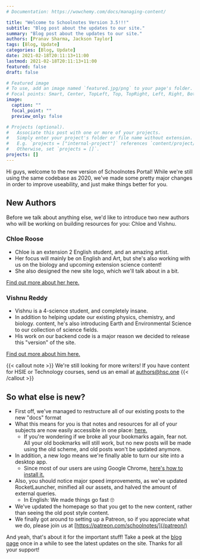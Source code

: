 ```yaml
---
# Documentation: https://wowchemy.com/docs/managing-content/

title: "Welcome to Schoolnotes Version 3.5!!!"
subtitle: "Blog post about the updates to our site."
summary: "Blog post about the updates to our site."
authors: [Pranav Sharma, Jackson Taylor]
tags: [Blog, Update]
categories: [Blog, Update]
date: 2021-02-18T20:11:13+11:00
lastmod: 2021-02-18T20:11:13+11:00
featured: false
draft: false

# Featured image
# To use, add an image named `featured.jpg/png` to your page's folder.
# Focal points: Smart, Center, TopLeft, Top, TopRight, Left, Right, BottomLeft, Bottom, BottomRight.
image:
  caption: ""
  focal_point: ""
  preview_only: false

# Projects (optional).
#   Associate this post with one or more of your projects.
#   Simply enter your project's folder or file name without extension.
#   E.g. `projects = ["internal-project"]` references `content/project/deep-learning/index.md`.
#   Otherwise, set `projects = []`.
projects: []
---
```

Hi guys, welcome to the new version of Schoolnotes Portal! While we're still using the same codebase as 2020, we've made some pretty major changes in order to improve useability, and just make things better for you.
## New Authors
Before we talk about anything else, we'd like to introduce two new authors who will be working on building resources for you: Chloe and Vishnu.
### Chloe Roose
- Chloe is an extension 2 English student, and an amazing artist.
- Her focus will mainly be on English and Art, but she's also working with us on the biology and upcoming extension science content!
- She also designed the new site logo, which we'll talk about in a bit.

[Find out more about her here.](/authors/chloe-roose/)
### Vishnu Reddy
- Vishnu is a 4-science student, and completely insane.
- In addition to helping update our existing physics, chemistry, and biology. content, he's also introducing Earth and Environmental Science to our collection of science fields.
- His work on our backend code is a major reason we decided to release this "version" of the site.

[Find out more about him here.](/authors/vishnu-reddy)

{{< callout note >}}
We're still looking for more writers! If you have content for HSIE or Technology courses, send us an email at [authors@hsc.one](mailto:authors@hsc.one)
{{< /callout >}}

## So what else is new?
- First off, we've managed to restructure all of our existing posts to the new "docs" format
- What this means for you is that notes and resources for all of your subjects are now easily accessible in one place: [here.](/courses/)
  - If you're wondering if we broke all your bookmarks again, fear not. All your old bookmarks will still work, but no new posts will be made using the old scheme, and old posts won't be updated anymore.
- In addition, a new logo means we're finally able to turn our site into a desktop app.
  - Since most of our users are using Google Chrome, [here's how to install it.](/help/installation-guide/)
- Also, you should notice major speed improvements, as we've updated RocketLauncher, minified all our assets, and halved the amount of external queries.
  - In English: We made things go fast :roll_eyes:
- We've updated the homepage so that you get to the new content, rather than seeing the old post style content.
- We finally got around to setting up a Patreon, so if you appreciate what we do, please join us at [https://patreon.com/schoolnotes/](/patreon/)

And yeah, that's about it for the important stuff! Take a peek at the [blog page](/blog/) once in a while to see the latest updates on the site. Thanks for all your support!
